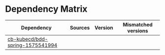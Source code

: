 # Dependency Matrix

Dependency | Sources | Version | Mismatched versions
---------- | ------- | ------- | -------------------
[cb-kubecd/bdd-spring-1575541994](https://github.com/cb-kubecd/bdd-spring-1575541994.git) |  | []() | 
